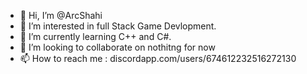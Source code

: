 - 👋 Hi, I’m @ArcShahi
- 👀 I’m interested in full Stack  Game Devlopment.
- 🌱 I’m currently learning C++ and C#.
- 💞️ I’m looking to collaborate on nothitng for now
- 📫 How to reach me : discordapp.com/users/674612232516272130

<!---
ArcShahi/ArcShahi is a ✨ special ✨ repository because its `README.md` (this file) appears on your GitHub profile.
You can click the Preview link to take a look at your changes.
--->
